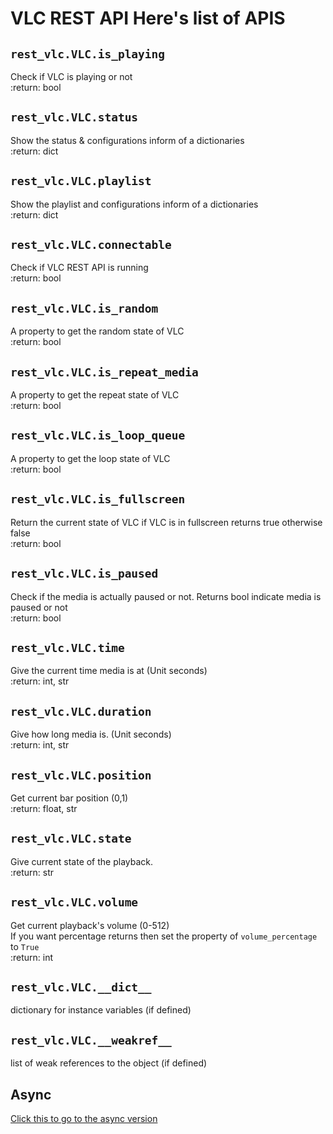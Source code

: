 # VLC REST API  Here's list of APIS  


## `rest_vlc.VLC.is_playing`  
  
Check if VLC is playing or not  
:return: bool  

## `rest_vlc.VLC.status`  
  
Show the status & configurations inform of a dictionaries  
:return: dict  

## `rest_vlc.VLC.playlist`  
  
Show the playlist and configurations inform of a dictionaries  
:return: dict  

## `rest_vlc.VLC.connectable`  
  
Check if VLC REST API is running  
:return: bool  

## `rest_vlc.VLC.is_random`  
  
A property to get the random state of VLC  
:return: bool  

## `rest_vlc.VLC.is_repeat_media`  
  
A property to get the repeat state of VLC  
:return: bool  

## `rest_vlc.VLC.is_loop_queue`  
  
A property to get the loop state of VLC  
:return: bool  

## `rest_vlc.VLC.is_fullscreen`  
  
Return the current state of VLC if VLC is in fullscreen returns true otherwise false  
:return: bool  

## `rest_vlc.VLC.is_paused`  
  
Check if the media is actually paused or not. Returns bool indicate media is paused or not  
:return: bool  

## `rest_vlc.VLC.time`  
  
Give the current time media is at (Unit seconds)  
:return: int, str  

## `rest_vlc.VLC.duration`  
  
Give how long media is. (Unit seconds)  
:return: int, str  

## `rest_vlc.VLC.position`  
  
Get current bar position (0,1)  
:return: float, str  

## `rest_vlc.VLC.state`  
  
Give current state of the playback.  
:return: str  

## `rest_vlc.VLC.volume`  
  
Get current playback's volume (0-512)  
If you want percentage returns then set the property of `volume_percentage` to `True`  
:return: int  

## `rest_vlc.VLC.__dict__`  
dictionary for instance variables (if defined)
## `rest_vlc.VLC.__weakref__`  
list of weak references to the object (if defined)
  
## Async  
[Click this to go to the async version](https://rest-vlc.readthedocs.io/en/latest/async)